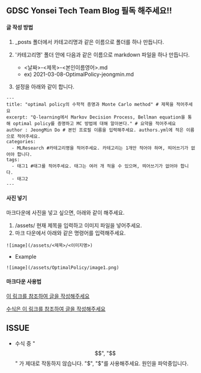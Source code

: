 ## GDSC Yonsei Tech Team Blog 필독 해주세요!!

#### 글 작성 방법
1. \_posts 폴더에서 카테고리명과 같은 이름으로 폴더를 하나 만듭니다.

2. '카테고리명' 폴더 안에 다음과 같은 이름으로 markdown 파일을 하나 만듭니다.
    * <날짜>-<제목>-<본인이름영어>.md
    * ex) 2021-03-08-OptimalPolicy-jeongmin.md

3. 설정을 아래와 같이 합니다.
~~~
---
title: "optimal policy의 수학적 증명과 Monte Carlo method" # 제목을 적어주세요
excerpt: "Q-learning에서 Markov Decision Process, Bellman equation을 통해 optimal policy를 증명하고 MC 방법에 대해 알아본다." # 요약을 적어주세요
author : JeongMin Do # 본인 프로필 이름을 입력해주세요. authors.yml에 적은 이름으로 적어주세요.
categories:
  - MLResearch #카테고리명을 적어주세요. 카테고리는 1개만 적어야 하며, 띄어쓰기가 없어야 합니다.
tags:
  - 태그1 #태그를 적어주세요. 태그는 여러 개 적을 수 있으며, 띄어쓰기가 없어야 합니다.
  - 태그2
---
~~~


#### 사진 넣기
마크다운에 사진을 넣고 싶으면, 아래와 같이 해주세요.

1. /assets/ 현재 제목을 입력하고 이미지 파일을 넣어주세요.
2. 마크 다운에서 아래와 같은 명령어를 입력해주세요.

~~~
![image](/assets/<제목>/<이미지명>)
~~~

* Example
~~~
![image](/assets/OptimalPolicy/image1.png)
~~~


#### 마크다운 사용법
[이 링크를 참조하여 글을 작성해주세요](https://gist.github.com/danggai/7c2ba1c5e3f923e85411fb740bf514fa)

[수식은 이 링크를 참조하여 글을 작성해주세요](https://ko.wikipedia.org/wiki/%EC%9C%84%ED%82%A4%EB%B0%B1%EA%B3%BC:TeX_%EB%AC%B8%EB%B2%95)

## ISSUE
* 수식 중 "$$", "$$" 가 제대로 작동하지 않습니다. "$", "$"를 사용해주세요. 원인을 파악중입니다.
